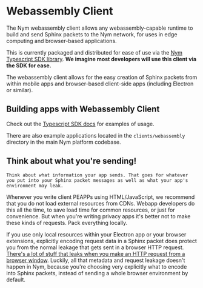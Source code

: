 # Webassembly Client 

The Nym webassembly client allows any webassembly-capable runtime to build and send Sphinx packets to the Nym network, for uses in edge computing and browser-based applications. 

This is currently packaged and distributed for ease of use via the [Nym Typescript SDK library](../sdk/typescript.md). **We imagine most developers will use this client via the SDK for ease.**

The webassembly client allows for the easy creation of Sphinx packets from within mobile apps and browser-based client-side apps (including Electron or similar). 

## Building apps with Webassembly Client 

Check out the [Typescript SDK docs](https://sdk.nymtech.net) for examples of usage. 

There are also example applications located in the `clients/webassembly` directory in the main Nym platform codebase.

## Think about what you're sending!
```admonish caution 
Think about what information your app sends. That goes for whatever you put into your Sphinx packet messages as well as what your app's environment may leak.
```

Whenever you write client PEAPPs using HTML/JavaScript, we recommend that you do not load external resources from CDNs. Webapp developers do this all the time, to save load time for common resources, or just for convenience. But when you're writing privacy apps it's better not to make these kinds of requests. Pack everything locally.

If you use only local resources within your Electron app or your browser extensions, explicitly encoding request data in a Sphinx packet does protect you from the normal leakage that gets sent in a browser HTTP request. [There's a lot of stuff that leaks when you make an HTTP request from a browser window](https://panopticlick.eff.org/). Luckily, all that metadata and request leakage doesn't happen in Nym, because you're choosing very explicitly what to encode into Sphinx packets, instead of sending a whole browser environment by default.

